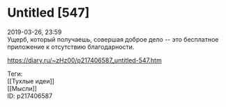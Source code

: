 Untitled [547]
===============

   
 2019-03-26, 23:59   
  Ущерб, который получаешь, совершая доброе дело -- это бесплатное приложение к отсутствию благодарности.   
    
 <https://diary.ru/~zHz00/p217406587_untitled-547.htm>   
   
 Теги:   
 [[Тухлые идеи]]   
 [[Мысли]]   
 ID: p217406587